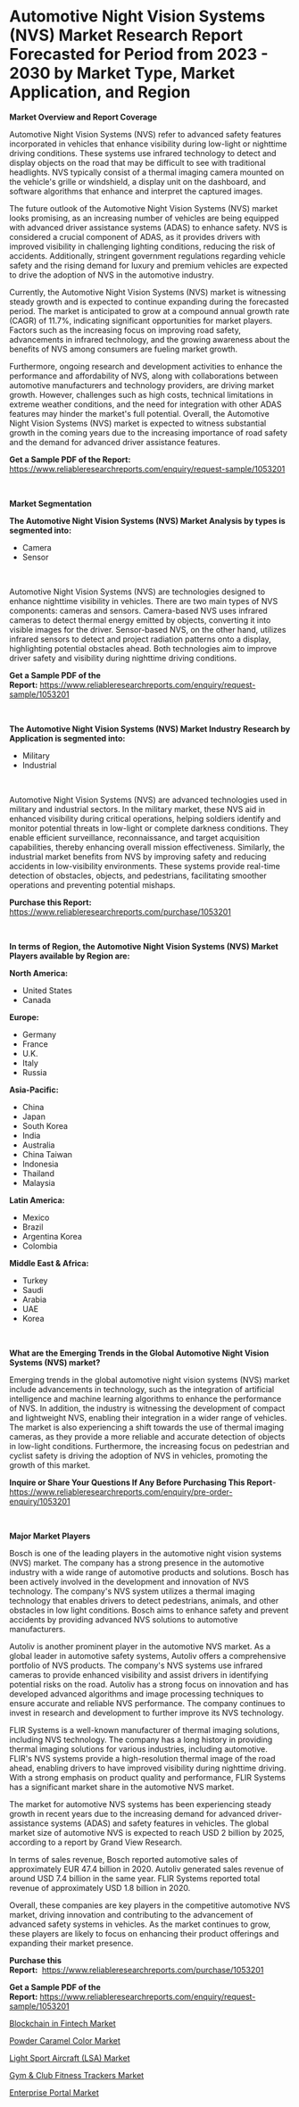 <p><h1>Automotive Night Vision Systems (NVS) Market Research Report Forecasted for Period from 2023 -  2030 by Market Type, Market Application, and Region</h1></p><p><strong>Market Overview and Report Coverage</strong></p>
<p><p>Automotive Night Vision Systems (NVS) refer to advanced safety features incorporated in vehicles that enhance visibility during low-light or nighttime driving conditions. These systems use infrared technology to detect and display objects on the road that may be difficult to see with traditional headlights. NVS typically consist of a thermal imaging camera mounted on the vehicle's grille or windshield, a display unit on the dashboard, and software algorithms that enhance and interpret the captured images.</p><p>The future outlook of the Automotive Night Vision Systems (NVS) market looks promising, as an increasing number of vehicles are being equipped with advanced driver assistance systems (ADAS) to enhance safety. NVS is considered a crucial component of ADAS, as it provides drivers with improved visibility in challenging lighting conditions, reducing the risk of accidents. Additionally, stringent government regulations regarding vehicle safety and the rising demand for luxury and premium vehicles are expected to drive the adoption of NVS in the automotive industry.</p><p>Currently, the Automotive Night Vision Systems (NVS) market is witnessing steady growth and is expected to continue expanding during the forecasted period. The market is anticipated to grow at a compound annual growth rate (CAGR) of 11.7%, indicating significant opportunities for market players. Factors such as the increasing focus on improving road safety, advancements in infrared technology, and the growing awareness about the benefits of NVS among consumers are fueling market growth.</p><p>Furthermore, ongoing research and development activities to enhance the performance and affordability of NVS, along with collaborations between automotive manufacturers and technology providers, are driving market growth. However, challenges such as high costs, technical limitations in extreme weather conditions, and the need for integration with other ADAS features may hinder the market's full potential. Overall, the Automotive Night Vision Systems (NVS) market is expected to witness substantial growth in the coming years due to the increasing importance of road safety and the demand for advanced driver assistance features.</p></p>
<p><strong>Get a Sample PDF of the Report:</strong> <a href="https://www.reliableresearchreports.com/enquiry/request-sample/1053201">https://www.reliableresearchreports.com/enquiry/request-sample/1053201</a></p>
<p>&nbsp;</p>
<p><strong>Market Segmentation</strong></p>
<p><strong>The Automotive Night Vision Systems (NVS) Market Analysis by types is segmented into:</strong></p>
<p><ul><li>Camera</li><li>Sensor</li></ul></p>
<p>&nbsp;</p>
<p><p>Automotive Night Vision Systems (NVS) are technologies designed to enhance nighttime visibility in vehicles. There are two main types of NVS components: cameras and sensors. Camera-based NVS uses infrared cameras to detect thermal energy emitted by objects, converting it into visible images for the driver. Sensor-based NVS, on the other hand, utilizes infrared sensors to detect and project radiation patterns onto a display, highlighting potential obstacles ahead. Both technologies aim to improve driver safety and visibility during nighttime driving conditions.</p></p>
<p><strong>Get a Sample PDF of the Report:</strong>&nbsp;<a href="https://www.reliableresearchreports.com/enquiry/request-sample/1053201">https://www.reliableresearchreports.com/enquiry/request-sample/1053201</a></p>
<p>&nbsp;</p>
<p><strong>The Automotive Night Vision Systems (NVS) Market Industry Research by Application is segmented into:</strong></p>
<p><ul><li>Military</li><li>Industrial</li></ul></p>
<p>&nbsp;</p>
<p><p>Automotive Night Vision Systems (NVS) are advanced technologies used in military and industrial sectors. In the military market, these NVS aid in enhanced visibility during critical operations, helping soldiers identify and monitor potential threats in low-light or complete darkness conditions. They enable efficient surveillance, reconnaissance, and target acquisition capabilities, thereby enhancing overall mission effectiveness. Similarly, the industrial market benefits from NVS by improving safety and reducing accidents in low-visibility environments. These systems provide real-time detection of obstacles, objects, and pedestrians, facilitating smoother operations and preventing potential mishaps.</p></p>
<p><strong>Purchase this Report:</strong>&nbsp; <a href="https://www.reliableresearchreports.com/purchase/1053201">https://www.reliableresearchreports.com/purchase/1053201</a></p>
<p>&nbsp;</p>
<p><strong>In terms of Region, the Automotive Night Vision Systems (NVS) Market Players available by Region are:</strong></p>
<p>
    <p> <strong> North America: </strong>
        <ul>
            <li>United States</li>
            <li>Canada</li>
        </ul>
        </p> 
    <p> <strong> Europe: </strong>
        <ul>
            <li>Germany</li>
            <li>France</li>
            <li>U.K.</li>
            <li>Italy</li>
            <li>Russia</li>
        </ul>
        </p> 
    <p> <strong> Asia-Pacific: </strong>
        <ul>
            <li>China</li>
            <li>Japan</li>
            <li>South Korea</li>
            <li>India</li>
            <li>Australia</li>
            <li>China Taiwan</li>
            <li>Indonesia</li>
            <li>Thailand</li>
            <li>Malaysia</li>
        </ul>
        </p> 
    <p> <strong> Latin America: </strong>
        <ul>
            <li>Mexico</li>
            <li>Brazil</li>
            <li>Argentina Korea</li>
            <li>Colombia</li>
        </ul>
        </p> 
    <p> <strong> Middle East & Africa: </strong>
        <ul>
            <li>Turkey</li>
            <li>Saudi</li>
            <li>Arabia</li>
            <li>UAE</li>
            <li>Korea</li>
        </ul>
    </p>
    </p>
<p>&nbsp;</p>
<p><strong>What are the Emerging Trends in the Global Automotive Night Vision Systems (NVS) market?</strong></p>
<p><p>Emerging trends in the global automotive night vision systems (NVS) market include advancements in technology, such as the integration of artificial intelligence and machine learning algorithms to enhance the performance of NVS. In addition, the industry is witnessing the development of compact and lightweight NVS, enabling their integration in a wider range of vehicles. The market is also experiencing a shift towards the use of thermal imaging cameras, as they provide a more reliable and accurate detection of objects in low-light conditions. Furthermore, the increasing focus on pedestrian and cyclist safety is driving the adoption of NVS in vehicles, promoting the growth of this market.</p></p>
<p><strong>Inquire or Share Your Questions If Any Before Purchasing This Report</strong>- <a href="https://www.reliableresearchreports.com/enquiry/pre-order-enquiry/1053201">https://www.reliableresearchreports.com/enquiry/pre-order-enquiry/1053201</a></p>
<p>&nbsp;</p>
<p><strong>Major Market Players</strong></p>
<p><p>Bosch is one of the leading players in the automotive night vision systems (NVS) market. The company has a strong presence in the automotive industry with a wide range of automotive products and solutions. Bosch has been actively involved in the development and innovation of NVS technology. The company's NVS system utilizes a thermal imaging technology that enables drivers to detect pedestrians, animals, and other obstacles in low light conditions. Bosch aims to enhance safety and prevent accidents by providing advanced NVS solutions to automotive manufacturers. </p><p>Autoliv is another prominent player in the automotive NVS market. As a global leader in automotive safety systems, Autoliv offers a comprehensive portfolio of NVS products. The company's NVS systems use infrared cameras to provide enhanced visibility and assist drivers in identifying potential risks on the road. Autoliv has a strong focus on innovation and has developed advanced algorithms and image processing techniques to ensure accurate and reliable NVS performance. The company continues to invest in research and development to further improve its NVS technology.</p><p>FLIR Systems is a well-known manufacturer of thermal imaging solutions, including NVS technology. The company has a long history in providing thermal imaging solutions for various industries, including automotive. FLIR's NVS systems provide a high-resolution thermal image of the road ahead, enabling drivers to have improved visibility during nighttime driving. With a strong emphasis on product quality and performance, FLIR Systems has a significant market share in the automotive NVS market.</p><p>The market for automotive NVS systems has been experiencing steady growth in recent years due to the increasing demand for advanced driver-assistance systems (ADAS) and safety features in vehicles. The global market size of automotive NVS is expected to reach USD 2 billion by 2025, according to a report by Grand View Research.</p><p>In terms of sales revenue, Bosch reported automotive sales of approximately EUR 47.4 billion in 2020. Autoliv generated sales revenue of around USD 7.4 billion in the same year. FLIR Systems reported total revenue of approximately USD 1.8 billion in 2020.</p><p>Overall, these companies are key players in the competitive automotive NVS market, driving innovation and contributing to the advancement of advanced safety systems in vehicles. As the market continues to grow, these players are likely to focus on enhancing their product offerings and expanding their market presence.</p></p>
<p><strong>Purchase this Report:</strong>&nbsp;&nbsp;<a href="https://www.reliableresearchreports.com/purchase/1053201">https://www.reliableresearchreports.com/purchase/1053201</a></p>
<p></p>
<p><strong>Get a Sample PDF of the Report:</strong>&nbsp;<a href="https://www.reliableresearchreports.com/enquiry/request-sample/1053201">https://www.reliableresearchreports.com/enquiry/request-sample/1053201</a></p>
<p><p><a href="https://medium.com/@javiermante/decoding-blockchain-in-fintech-market-metrics-market-share-trends-and-growth-patterns-396b7475278f">Blockchain in Fintech Market</a></p><p><a href="https://www.linkedin.com/pulse/powder-caramel-color-market-research-report-provides-grete/">Powder Caramel Color Market</a></p><p><a href="https://www.linkedin.com/pulse/light-sport-aircraft-lsa-market-share-amp-new-trends-1tq8f/">Light Sport Aircraft (LSA) Market</a></p><p><a href="https://www.linkedin.com/pulse/gym-amp-club-fitness-trackers-market-research-report-adgoe/">Gym & Club Fitness Trackers Market</a></p><p><a href="https://medium.com/@laneygibson1991/enterprise-portal-market-research-report-its-history-and-forecast-2023-to-2030-7d5c01957a08">Enterprise Portal Market</a></p></p>